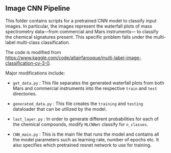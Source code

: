 ## Image CNN Pipeline 

This folder contains scripts for a pretrained CNN model to classify input images. In particular,
the images represent the waterfall plots of mass spectrometry data—from commercial and Mars instruments—
to classify the chemical signatures present. This specific problem falls under the 
multi-label multi-class classification.

The code is modified from https://www.kaggle.com/code/altairfarooque/multi-label-image-classification-cv-3-0.

Major modifications include:

* `get_data.py` : This file separates the generated waterfall plots from both Mars and commercial instruments
into the respective `train` and `test` directories.

* `generated_data.py` : This file creates the `training` and `testing` dataloader that can be utilized by the model. 

* `last_layer.py` : In order to generate different probabilities for each of the chemical compounds, modify `MLCNNet`
classify for `n_classes`.

* `CNN_main.py` : This is the main file that runs the model and contains all the model parameters such as
learning rate, number of epochs etc. It also specifies which pretrained resnet network to use for training.
